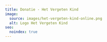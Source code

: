 ```yaml
---
title: Donatie - Het Vergeten Kind
image:
  source: images/het-vergeten-kind-online.png
  alt: Logo Het Vergeten Kind
seo:
  noindex: true
---
```

